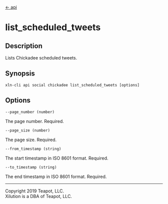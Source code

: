 [<- api](../../../api/index.md)

# list_scheduled_tweets

## Description

Lists Chickadee scheduled tweets.

## Synopsis

```
xln-cli api social chickadee list_scheduled_tweets [options]
```

## Options

`--page_number (number)`

The page number. Required.

`--page_size (number)`

The page size. Required.

`--from_timestamp (string)`

The start timestamp in ISO 8601 format. Required.

`--to_timestamp (string)`

The end timestamp in ISO 8601 format. Required.

---
Copyright 2019 Teapot, LLC.  
Xilution is a DBA of Teapot, LLC.
